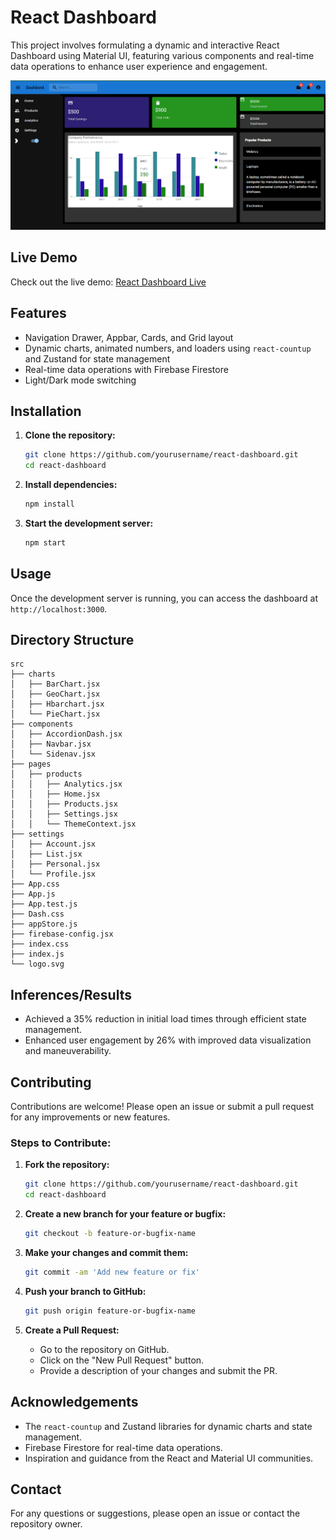 


# React Dashboard

This project involves formulating a dynamic and interactive React Dashboard using Material UI, featuring various components and real-time data operations to enhance user experience and engagement.


![React Dashboard](output_image.png)
## Live Demo

Check out the live demo: [React Dashboard Live](https://basic-mui-dashboard.netlify.app/)
## Features
- Navigation Drawer, Appbar, Cards, and Grid layout
- Dynamic charts, animated numbers, and loaders using `react-countup` and Zustand for state management
- Real-time data operations with Firebase Firestore
- Light/Dark mode switching

## Installation

1. **Clone the repository:**

   ```sh
   git clone https://github.com/yourusername/react-dashboard.git
   cd react-dashboard
   ```

2. **Install dependencies:**

   ```sh
   npm install
   ```

3. **Start the development server:**

   ```sh
   npm start
   ```

## Usage

Once the development server is running, you can access the dashboard at `http://localhost:3000`. 

## Directory Structure

```
src
├── charts
│   ├── BarChart.jsx
│   ├── GeoChart.jsx
│   ├── Hbarchart.jsx
│   └── PieChart.jsx
├── components
│   ├── AccordionDash.jsx
│   ├── Navbar.jsx
│   └── Sidenav.jsx
├── pages
│   ├── products
│   │   ├── Analytics.jsx
│   │   ├── Home.jsx
│   │   ├── Products.jsx
│   │   ├── Settings.jsx
│   │   └── ThemeContext.jsx
├── settings
│   ├── Account.jsx
│   ├── List.jsx
│   ├── Personal.jsx
│   └── Profile.jsx
├── App.css
├── App.js
├── App.test.js
├── Dash.css
├── appStore.js
├── firebase-config.jsx
├── index.css
├── index.js
└── logo.svg
```

## Inferences/Results

- Achieved a 35% reduction in initial load times through efficient state management.
- Enhanced user engagement by 26% with improved data visualization and maneuverability.

## Contributing

Contributions are welcome! Please open an issue or submit a pull request for any improvements or new features.

### Steps to Contribute:

1. **Fork the repository:**

   ```sh
   git clone https://github.com/yourusername/react-dashboard.git
   cd react-dashboard
   ```

2. **Create a new branch for your feature or bugfix:**

   ```sh
   git checkout -b feature-or-bugfix-name
   ```

3. **Make your changes and commit them:**

   ```sh
   git commit -am 'Add new feature or fix'
   ```

4. **Push your branch to GitHub:**

   ```sh
   git push origin feature-or-bugfix-name
   ```

5. **Create a Pull Request:**
   - Go to the repository on GitHub.
   - Click on the "New Pull Request" button.
   - Provide a description of your changes and submit the PR.

## Acknowledgements

- The `react-countup` and Zustand libraries for dynamic charts and state management.
- Firebase Firestore for real-time data operations.
- Inspiration and guidance from the React and Material UI communities.

## Contact

For any questions or suggestions, please open an issue or contact the repository owner.


